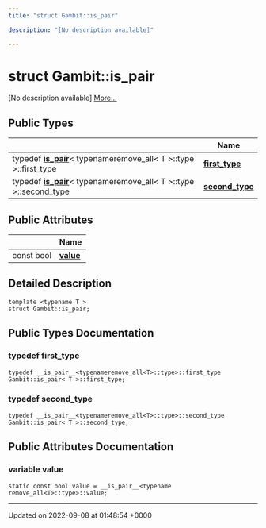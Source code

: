 ```yaml
---
title: "struct Gambit::is_pair"

description: "[No description available]"

---
```


# struct Gambit::is_pair



[No description available] [More...](#detailed-description)

## Public Types

|                | Name           |
| -------------- | -------------- |
| typedef [__is_pair__](/documentation/code/classes/structgambit_1_1____is__pair____/)< typenameremove_all< T >::type >::first_type | **[first_type](/documentation/code/classes/structgambit_1_1is__pair/#typedef-gambitis-pair-first-type)**  |
| typedef [__is_pair__](/documentation/code/classes/structgambit_1_1____is__pair____/)< typenameremove_all< T >::type >::second_type | **[second_type](/documentation/code/classes/structgambit_1_1is__pair/#typedef-gambitis-pair-second-type)**  |

## Public Attributes

|                | Name           |
| -------------- | -------------- |
| const bool | **[value](/documentation/code/classes/structgambit_1_1is__pair/#variable-gambitis-pair-value)**  |

## Detailed Description

```
template <typename T >
struct Gambit::is_pair;
```

## Public Types Documentation

### typedef first_type

```
typedef __is_pair__<typenameremove_all<T>::type>::first_type Gambit::is_pair< T >::first_type;
```


### typedef second_type

```
typedef __is_pair__<typenameremove_all<T>::type>::second_type Gambit::is_pair< T >::second_type;
```


## Public Attributes Documentation

### variable value

```
static const bool value = __is_pair__<typename remove_all<T>::type>::value;
```


-------------------------------

Updated on 2022-09-08 at 01:48:54 +0000